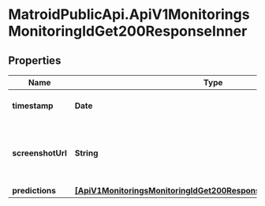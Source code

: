 # MatroidPublicApi.ApiV1MonitoringsMonitoringIdGet200ResponseInner

## Properties

Name | Type | Description | Notes
------------ | ------------- | ------------- | -------------
**timestamp** | **Date** | Timestamp for a given frame | [optional] 
**screenshotUrl** | **String** | URL containing a screenshot of the frame | [optional] 
**predictions** | [**[ApiV1MonitoringsMonitoringIdGet200ResponseInnerPredictionsInner]**](ApiV1MonitoringsMonitoringIdGet200ResponseInnerPredictionsInner.md) |  | [optional] 



